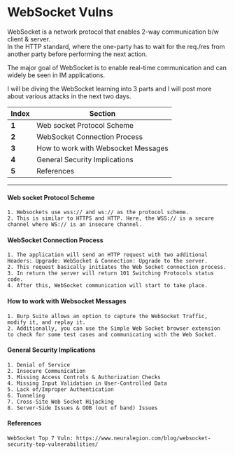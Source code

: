 #  WebSocket Vulns

WebSocket is a network protocol that enables 2-way communication b/w client & server. \
In the HTTP standard, where the one-party has to wait for the req./res from another party before performing the next action. 

The major goal of WebSocket is to enable real-time communication and can widely be seen in IM applications. 

I will be diving the WebSocket learning into 3 parts and I will post more about various attacks in the next two days.


Index | Section
--- | ---
**1** | Web socket Protocol Scheme
**2** | WebSocket Connection Process
**3** | How to work with Websocket Messages
**4** | General Security Implications
**5** | References
___
#### Web socket Protocol Scheme
```
1. Websockets use wss:// and ws:// as the protocol scheme. 
2. This is similar to HTTPS and HTTP. Here, the WSS:// is a secure channel where WS:// is an insecure channel.
```
#### WebSocket Connection Process
```
1. The application will send an HTTP request with two additional Headers: Upgrade: WebSocket & Connection: Upgrade to the server. 
2. This request basically initiates the Web Socket connection process.
3. In return the server will return 101 Switching Protocols status code.
4. After this, WebSocket communication will start to take place. 
```
#### How to work with Websocket Messages
```
1. Burp Suite allows an option to capture the WebSocket Traffic, modify it, and replay it.
2. Additionally, you can use the Simple Web Socket browser extension to check for some test cases and communicating with the Web Socket. 
```
#### General Security Implications
```
1. Denial of Service 
2. Insecure Communication
3. Missing Access Controls & Authorization Checks
4. Missing Input Validation in User-Controlled Data 
5. Lack of/Improper Authentication 
6. Tunneling 
7. Cross-Site Web Socket Hijacking 
8. Server-Side Issues & OOB (out of band) Issues
```
#### References
```
WebSocket Top 7 Vuln: https://www.neuralegion.com/blog/websocket-security-top-vulnerabilities/
```